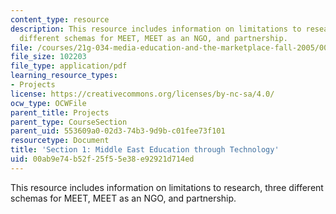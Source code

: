 ```yaml
---
content_type: resource
description: This resource includes information on limitations to research, three
  different schemas for MEET, MEET as an NGO, and partnership.
file: /courses/21g-034-media-education-and-the-marketplace-fall-2005/00ab9e74b52f25f55e38e92921d714ed_MIT21G_034F05_meetcs.pdf
file_size: 102203
file_type: application/pdf
learning_resource_types:
- Projects
license: https://creativecommons.org/licenses/by-nc-sa/4.0/
ocw_type: OCWFile
parent_title: Projects
parent_type: CourseSection
parent_uid: 553609a0-02d3-74b3-9d9b-c01fee73f101
resourcetype: Document
title: 'Section 1: Middle East Education through Technology'
uid: 00ab9e74-b52f-25f5-5e38-e92921d714ed
---
```

This resource includes information on limitations to research, three different schemas for MEET, MEET as an NGO, and partnership.
